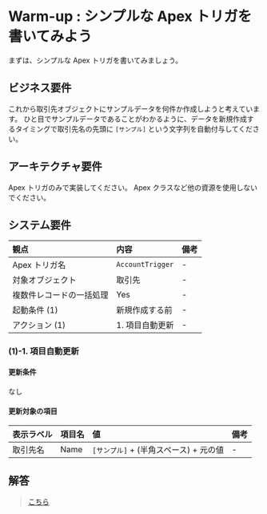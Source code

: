 # Warm-up : シンプルな Apex トリガを書いてみよう

まずは、シンプルな Apex トリガを書いてみましょう。

## ビジネス要件

これから取引先オブジェクトにサンプルデータを何件か作成しようと考えています。
ひと目でサンプルデータであることがわかるように、データを新規作成するタイミングで取引先名の先頭に `[サンプル]` という文字列を自動付与してください。

## アーキテクチャ要件

Apex トリガのみで実装してください。
Apex クラスなど他の資源を使用しないでください。

## システム要件

| 観点                     | 内容             | 備考 |
| :----------------------- | :--------------- | :--- |
| Apex トリガ名            | `AccountTrigger` | -    |
| 対象オブジェクト         | 取引先           | -    |
| 複数件レコードの一括処理 | Yes              | -    |
| 起動条件 (1)             | 新規作成する前   | -    |
| アクション (1)           | 1. 項目自動更新  | -    |

### (1)-1. 項目自動更新

#### 更新条件

なし

#### 更新対象の項目

| 表示ラベル | 項目名 | 値                                     | 備考 |
| :--------- | :----- | :------------------------------------- | :--- |
| 取引先名   | Name   | `[サンプル]` + (半角スペース) + 元の値 | -    |

## 解答

> [こちら](warm-up-answer.md)
